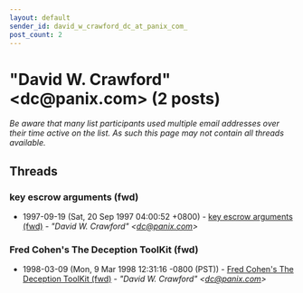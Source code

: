 ```yaml
---
layout: default
sender_id: david_w_crawford_dc_at_panix_com_
post_count: 2
---
```


# "David W. Crawford" <dc<span>@</span>panix.com> (2 posts)

_Be aware that many list participants used multiple email addresses over their time active on the list. As such this page may not contain all threads available._

## Threads

### key escrow arguments (fwd)
+ 1997-09-19 (Sat, 20 Sep 1997 04:00:52 +0800) - [key escrow arguments (fwd)](/archive/1997/09/188961aa9886adfe6a34f6438367b4242a8e605433cf6bce8a7fd397a4a29004) - _"David W. Crawford" \<dc@panix.com\>_

### Fred Cohen's The Deception ToolKit (fwd)
+ 1998-03-09 (Mon, 9 Mar 1998 12:31:16 -0800 (PST)) - [Fred Cohen's The Deception ToolKit (fwd)](/archive/1998/03/4da7060200529468a1bb80506b96f218f69a9e488fd3febef46f07ec7ee6a597) - _"David W. Crawford" \<dc@panix.com\>_

